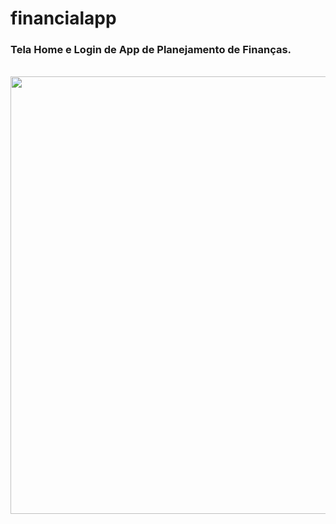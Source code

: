 # financialapp
<div>
<h3>Tela Home e Login de App de Planejamento de Finanças.</h3> 
<br> <img src="https://user-images.githubusercontent.com/101026041/189771210-635dc35c-2f36-4182-a519-b9df6c236d7d.jpeg" width="700px" /> 
</div>
